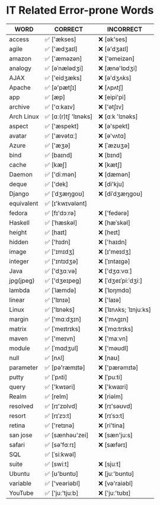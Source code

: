 # IT Related Error-prone Words

| WORD       | CORRECT             | INCORRECT              |
| ---------- | ------------------- | ---------------------- |
| access     | ✅ ['ækses]          | ❌ [ək'ses]             |
| agile      | ✅ ['ædʒaɪl]         | ❌ [ə'dʒaɪl]            |
| amazon     | ✅ ['æməzən]         | ❌ ['əmeizən]           |
| analogy    | ✅ [əˈnælədʒi]       | ❌ [ænə'lɒdʒi]          |
| AJAX       | ✅ ['eidʒæks]        | ❌ [ə'dʒʌks]            |
| Apache     | ✅ [ə'pætʃɪ]         | ❌ [ʌpʌtʃ]              |
| app        | ✅ [æp]              | ❌ [eipi'pi]            |
| archive    | ✅ ['ɑːkaɪv]         | ❌ ['ətʃɪv]             |
| Arch Linux | ✅ [ɑː(r)tʃ 'lɪnəks] | ❌ [ɑːk 'lɪnəks]        |
| aspect     | ✅ ['æspekt]         | ❌ [ə'spekt]            |
| avatar     | ✅ ['ævətɑː]         | ❌ [ə'vʌtɑ]             |
| Azure      | ✅ ['æʒə]            | ❌ [ˈæzʊʒə]             |
| bind       | ✅ [baɪnd]           | ❌ [bɪnd]               |
| cache      | ✅ [kæʃ]             | ❌ [kætʃ]               |
| Daemon     | ✅ ['diːmən]         | ❌ [dæmən]              |
| deque      | ✅ ['dek]            | ❌ [di'kju]             |
| Django     | ✅ [ˈdʒæŋɡoʊ]        | ❌ [diˈdʒæŋɡoʊ]         |
| equivalent | ✅ [ɪ'kwɪvələnt]     |                        |
| fedora     | ✅ [fɪ'dɔːrə]        | ❌ ['fedərə]            |
| Haskell    | ✅ [ˈhæskəl]         | ❌ [hæˈskəl]            |
| height     | ✅ [haɪt]            | ❌ [heɪt]               |
| hidden     | ✅ ['hɪdn]           | ❌ ['haɪdn]             |
| image      | ✅ ['ɪmɪdʒ]          | ❌ [ɪ'meɪdʒ]            |
| integer    | ✅ ['ɪntɪdʒə]        | ❌ [ˈɪntaɪgə]           |
| Java       | ✅ ['dʒɑːvə]         | ❌ ['dʒɑːvɑː]           |
| jpg(jpeg)  | ✅ ['dʒeɪpeɡ]        | ❌ [ˈdʒeɪˈpi:ˈdʒiː]     |
| lambda     | ✅ [ˈlæmdə]          | ❌ [ˈlɒŋmdɑ]            |
| linear     | ✅ ['lɪnɪə]          | ❌ ['laɪə]              |
| Linux      | ✅ ['lɪnəks]         | ❌ [ˈlɪnʌks; ˈlɪnjuːks] |
| margin     | ✅ ['mɑːdʒɪn]        | ❌ ['mʌgɪn]             |
| matrix     | ✅ [ˈmeɪtrɪks]       | ❌ [ˈmɑ:trɪks]          |
| maven      | ✅ ['meɪvn]          | ❌ ['maːvn]             |
| module     | ✅ [ˈmɑdʒul]         | ❌ ['məʊdl]             |
| null       | ✅ [nʌl]             | ❌ [naʊ]                |
| parameter  | ✅ [pə'ræmɪtə]       | ❌ ['pærəmɪtə]          |
| putty      | ✅ [ˈpʌti]           | ❌ [ˈpuːti]             |
| query      | ✅ ['kwɪəri]         | ❌ ['kwaɪri]            |
| Realm      | ✅ [relm]            | ❌ [riəlm]              |
| resolved   | ✅ [rɪ'zɒlvd]        | ❌ [rɪ'səʊvd]           |
| resort     | ✅ [rɪˈzɔ:t]         | ❌ [rɪˈsɔ:t]            |
| retina     | ✅ ['retɪnə]         | ❌ [ri'tina]            |
| san jose   | ✅ [sænhəu'zei]      | ❌ [sæn'ju:s]           |
| safari     | ✅ [sə'fɑːrɪ]        | ❌ [sæfərɪ]             |
| SQL        | ✅ [ˈsiːkwəl]        |                        |
| suite      | ✅ [swiːt]           | ❌ [sjuːt]              |
| Ubuntu     | ✅ [ʊ'bʊntʊ]         | ❌ [juː'bʊntʊ]          |
| variable   | ✅ ['veəriəbl]       | ❌ [və'raiəbl]          |
| YouTube    | ✅ ['juː'tjuːb]      | ❌ ['juː'tʊbɪ]          |